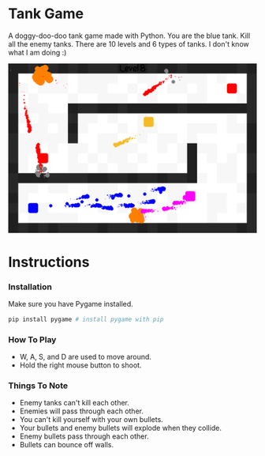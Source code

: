# Tank Game
A doggy-doo-doo tank game made with Python. You are the blue tank. Kill all the enemy tanks. There are 10 levels and 6 types of tanks. I don't know what I am doing :)

<img src="README.assets/tanks_in_action.png">

# Instructions
### Installation
Make sure you have Pygame installed.
```bash
pip install pygame # install pygame with pip
```
### How To Play
* W, A, S, and D are used to move around.
* Hold the right mouse button to shoot.
### Things To Note
* Enemy tanks can't kill each other.
* Enemies will pass through each other.
* You can't kill yourself with your own bullets.
* Your bullets and enemy bullets will explode when they collide.
* Enemy bullets pass through each other.
* Bullets can bounce off walls.
